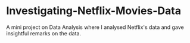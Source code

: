 # Investigating-Netflix-Movies-Data
A mini project on Data Analysis where I analysed Netflix's data and gave insightful remarks on the data. 
